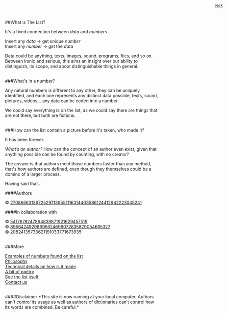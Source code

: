 <div style="position: fixed; top: 1em; right: 2em; text-align:right; font-size:.8em;">
<a href="javascript:history.back();" class="linkMyPages" title="&#8469;">back</a></div>
</div>

<link rel="shortcut icon" href="img/favicon.ico"/>        
<link href="css/theliststyle.css" rel="stylesheet" type="text/css">

<link href="http://fonts.googleapis.com/css?family=Open+Sans:400italic,400,700|Merriweather:400,300,300italic,700,700italic,400italic" rel="stylesheet" type="text/css"/>
   

##What is The List? 

It's a fixed connection between *data* and *numbers* .

Insert any *data* &#8594; get unique *number*  
Insert any *number* &#8594; get the *data*

Data could be anything, texts, images, sound, programs, files, and so on. Between ironic and serious, this aims an insight over our ability to distinguish, its scope, and about distinguishable things in general. 


<br>
###What's in a number? 

Any natural numbers is different to any other, they can be uniquely identified, and each one represents any distinct data possible, texts, sound, pictures, videos,.. any data can be coded into a number.

We could say everything is on the list, as we could say there are things that are not there, but both are fictions.

<br>
###How can the list contain a picture before it's taken, who made it?

It has been forever.

*What’s an author?* How can the concept of an author even exist, given that anything possible can be found by counting, with no creator?  
   
The answer is that authors meet those numbers faster than any method, that's how authors are defined, even though they themselves could be a domino of a larger process.

Having said that..

####Authors


© [27086663139725297139551116314403586124412942223045241](./index.html?id=27086663139725297139551116314403586124412942223045241 "27086663139725297139551116314403586124412942223045241")

####In collaboration with 
  
© [5417678247864839871921629457519](./index.html?id=5417678247864839871921629457519 "5417678247864839871921629457519")  
© [89564249298695624698072835829054665327](./index.html?id=89564249298695624698072835829054665327)  
© [20824135733621191033771673935](./index.html?id=20824135733621191033771673935 "20824135733621191033771673935")


  
<br>
###More

 [Examples of numbers found on the list](./examples.html)  
 [Philosophy](./morephilostuff.html)  
 [Technical details on how is it made](./technicalities.html)  
 [A bit of poetry](./readme.html)  
 [See the list itself](./nav.html)  
 [Contact us](./index.html?id=152575330250725041842718167543100159816576490762093)


<br>
####Disclaimer    
*This site is now running at your local computer.  Authors can't control its usage as well as authors of dictionaries can't control how its words are combined. Be careful.*

